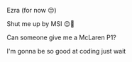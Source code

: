 Ezra (for now 😔)

Shut me up by MSI 😌🙌

Can someone give me a McLaren P1?

I'm gonna be so good at coding just wait
